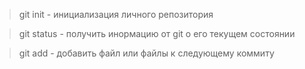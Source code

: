 > git init - инициализация личного репозитория 

> git status - получить инормацию от git о его текущем состоянии 

> git add - добавить файл или файлы к следующему коммиту 
